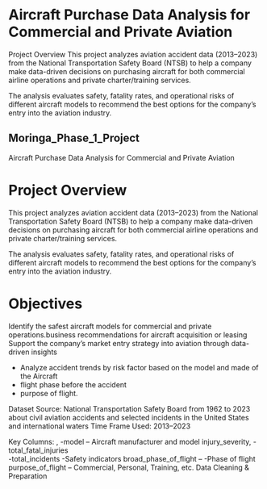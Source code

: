 # Aircraft Purchase Data Analysis for Commercial and Private Aviation
Project Overview
This project analyzes aviation accident data (2013–2023) from the National Transportation Safety Board (NTSB) to help a company make data-driven decisions on purchasing aircraft for both commercial airline operations and private charter/training services.

The analysis evaluates safety, fatality rates, and operational risks of different aircraft models to recommend the best options for the company’s entry into the aviation industry.

## Moringa_Phase_1_Project

Aircraft Purchase Data Analysis for Commercial and Private Aviation
# Project Overview
This project analyzes aviation accident data (2013–2023) from the National Transportation Safety Board (NTSB) to help a company make data-driven decisions on purchasing aircraft for both commercial airline operations and private charter/training services.

The analysis evaluates safety, fatality rates, and operational risks of different aircraft models to recommend the best options for the company’s entry into the aviation industry.

# Objectives
Identify the safest aircraft models for commercial and private operations.business recommendations for aircraft acquisition or leasing Support the company’s market entry strategy into aviation through data-driven insights

 - Analyze accident trends by risk factor based on the model and made of the Aircraft
 - flight phase before the accident
 -  purpose of flight.
   
 Dataset Source: National Transportation Safety Board from 1962 to 2023 about civil aviation accidents and selected incidents in the United States and international waters Time Frame Used: 2013–2023 
 
 Key Columns: , 
-model – Aircraft manufacturer and model injury_severity,
-total_fatal_injuries  
-total_incidents
-Safety indicators broad_phase_of_flight – 
-Phase of flight  purpose_of_flight – Commercial, Personal, Training, etc. Data Cleaning & Preparation

